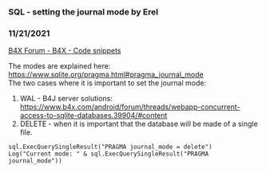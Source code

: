###  SQL - setting the journal mode by Erel
### 11/21/2021
[B4X Forum - B4X - Code snippets](https://www.b4x.com/android/forum/threads/136211/)

The modes are explained here: <https://www.sqlite.org/pragma.html#pragma_journal_mode>  
The two cases where it is important to set the journal mode:  
1. WAL - B4J server solutions: <https://www.b4x.com/android/forum/threads/webapp-concurrent-access-to-sqlite-databases.39904/#content>  
2. DELETE - when it is important that the database will be made of a single file.  
  

```B4X
sql.ExecQuerySingleResult("PRAGMA journal_mode = delete")  
Log("Current mode: " & sql.ExecQuerySingleResult("PRAGMA journal_mode"))
```